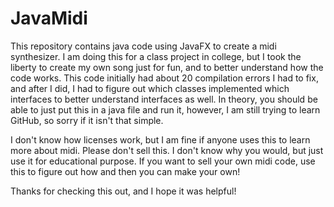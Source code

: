 # JavaMidi

This repository contains java code using JavaFX to create a midi synthesizer. 
I am doing this for a class project in college, but I took the liberty to create
my own song just for fun, and to better understand how the code works. This
code initially had about 20 compilation errors I had to fix, and after I did,
I had to figure out which classes implemented which interfaces to better understand
interfaces as well. In theory, you should be able to just put this in a java file and
run it, however, I am still trying to learn GitHub, so sorry if it isn't that simple. 

I don't know how licenses work, but I am fine if anyone uses this to learn more about midi.
Please don't sell this. I don't know why you would, but just use it for educational purpose.
If you want to sell your own midi code, use this to figure out how and then you can make your
own!

Thanks for checking this out, and I hope it was helpful!